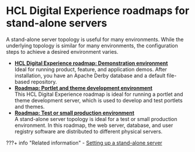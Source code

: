 # HCL Digital Experience roadmaps for stand-alone servers

A stand-alone server topology is useful for many environments. While the underlying topology is similar for many environments, the configuration steps to achieve a desired environment varies.

-   **[HCL Digital Experience roadmap: Demonstration environment](rm_demo.md)**  
Ideal for running product, feature, and application demos. After installation, you have an Apache Derby database and a default file-based repository.
-   **[Roadmap: Portlet and theme development environment](rm_portlet_theme_dev.md)**  
This HCL Digital Experience roadmap is ideal for running a portlet and theme development server, which is used to develop and test portlets and themes.
-   **[Roadmap: Test or small production environment](rm_test.md)**  
A stand-alone server topology is ideal for a test or small production environment. In this roadmap, the web server, database, and user registry software are distributed to different physical servers.


???+ info "Related information"
    - [Setting up a stand-alone server](../../../../../../deployment/manage/config_standalone.md)

